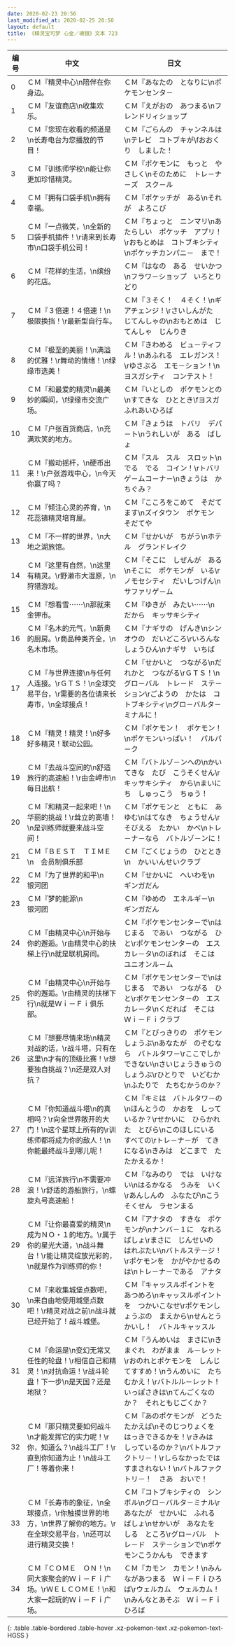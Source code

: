 ```yaml
---
date: 2020-02-23 20:56
last_modified_at: 2020-02-25 20:50
layout: default
title: 《精灵宝可梦 心金／魂银》文本 723
---
```

| 编号 | 中文 | 日文 |
| ---- | ---- | ---- |
| 0 | ＣＭ『精灵中心\n陪伴在你身边。 | ＣＭ『あなたの　となりに\nポケモンセンタ－ |
| 1 | ＣＭ『友谊商店\n收集欢乐。 | ＣＭ『えがおの　あつまる\nフレンドリィショップ |
| 2 | ＣＭ『您现在收看的频道是\n长寿电台为您播放的节目！ | ＣＭ『ごらんの　チャンネルは\nテレビ　コトブキが\fおおくり　しました！ |
| 3 | ＣＭ『训练师学校\n能让你更加珍惜精灵。 | ＣＭ『ポケモンに　もっと　やさしく\nそのために　トレ－ナ－ズ　スク－ル |
| 4 | ＣＭ『拥有口袋手机\n拥有幸福。 | ＣＭ『ポケッチが　ある\nそれが　よろこび |
| 5 | ＣＭ『一点微笑，\n全新的口袋手机插件！\r请来到长寿市\n口袋手机公司！ | ＣＭ『ちょっと　ニンマリ\nあたらしい　ポケッチ　アプリ！\rおもとめは　コトブキシティ\nポケッチカンパニ－　まで！ |
| 6 | ＣＭ『花样的生活，\n缤纷的花店。 | ＣＭ『はなの　ある　せいかつ\nフラワ－ショップ　いろとりどり |
| 7 | ＣＭ『３倍速！４倍速！\n极限换挡！\r最新型自行车。 | ＣＭ『３そく！　４そく！\nギアチェンジ！\rさいしんがた　じてんしゃの\nおもとめは　じてんしゃ　じんりき |
| 8 | ＣＭ『极至的美丽！\n满溢的优雅！\r舞动的情绪！\n绿缘市选美！ | ＣＭ『きわめる　ビュ－ティフル！\nあふれる　エレガンス！\rゆさぶる　エモ－ション！\nヨスガシティ　コンテスト！ |
| 9 | ＣＭ『和最爱的精灵\n最美妙的瞬间，\f绿缘市交流广场。 | ＣＭ『いとしの　ポケモンとの\nすてきな　ひととき\fヨスガ　ふれあいひろば |
| 10 | ＣＭ『户张百货商店，\n充满欢笑的地方。 | ＣＭ『きょうは　トバリ　デパ－ト\nうれしいが　ある　ばしょ |
| 11 | ＣＭ『搬动摇杆，\n硬币出来！\r户张游戏中心，\n今天你赢了吗？ | ＣＭ『スル　スル　スロット\nでる　でる　コイン！\rトバリ　ゲ－ムコ－ナ－\nきょうは　かちぐみ？ |
| 12 | ＣＭ『倾注心灵的养育，\n花蕊镇精灵培育屋。 | ＣＭ『こころをこめて　そだてます\nズイタウン　ポケモン　そだてや |
| 13 | ＣＭ『不一样的世界，\n大地之湖旅馆。 | ＣＭ『せかいが　ちがう\nホテル　グランドレイク |
| 14 | ＣＭ『这里有自然，\n这里有精灵。\r野濑市大湿原，\n狩猎游戏。 | ＣＭ『そこに　しぜんが　ある\nそこに　ポケモンが　いる\rノモセシティ　だいしつげん\nサファリゲ－ム |
| 15 | ＣＭ『想看雪⋯⋯\n那就来金钾市。 | ＣＭ『ゆきが　みたい⋯⋯\n　だから　キッサキシティ |
| 16 | ＣＭ『名木的元气，\n新奥的厨房。\r商品种类齐全，\n名木市场。 | ＣＭ『ナギサの　げんき\nシンオウの　だいどころ\rいろんな　しょうひん\nナギサ　いちば |
| 17 | ＣＭ『与世界连接\n与任何人连接。\rＧＴＳ！\n全球交易平台，\r需要的各位请来长寿市，\n全球接点！ | ＣＭ『せかいと　つながる\nだれかと　つながる\rＧＴＳ！\nグロ－バル　トレ－ド　ステ－ション\rごようの　かたは　コトブキシティ\nグロ－バルタ－ミナルに！ |
| 18 | ＣＭ『精灵！精灵！\n好多好多精灵！联动公园。 | ＣＭ『ポケモン！　ポケモン！\nポケモンいっぱい！　パルパ－ク |
| 19 | ＣＭ『去战斗空间的\n舒适旅行的高速船！\r由金岬市\n每日出航！ | ＣＭ『バトルゾ－ンへの\nかいてきな　たび　こうそくせん\rキッサキシティ　から\nまいにち　しゅっこう　ちゅう！ |
| 20 | ＣＭ『和精灵一起来吧！\n华丽的挑战！\r耸立的高墙！\n是训练师就要来战斗空间！ | ＣＭ『ポケモンと　ともに　あゆむ\nはてなき　ちょうせん\rそびえる　たかい　かべ\nトレ－ナ－なら　バトルゾ－ンに！ |
| 21 | ＣＭ『ＢＥＳＴ　ＴＩＭＥ\n　会员制俱乐部 | ＣＭ『ごくじょうの　ひととき\n　かいいんせいクラブ |
| 22 | ＣＭ『为了世界的和平\n　　　　　　　　　　银河团 | ＣＭ『せかいに　へいわを\n　　　　　　　　　　ギンガだん |
| 23 | ＣＭ『梦的能源\n　　　　　　　　　　银河团 | ＣＭ『ゆめの　エネルギ－\n　　　　　　　　　　ギンガだん |
| 24 | ＣＭ『由精灵中心\n开始与你的邂逅。\r由精灵中心的扶梯上行\n就是联机房间。 | ＣＭ『ポケモンセンタ－で\nはじまる　であい　つながる　ひと\rポケモンセンタ－の　エスカレ－タ\nのぼれば　そこは　ユニオンル－ム |
| 25 | ＣＭ『由精灵中心\n开始与你的邂逅。\r由精灵的扶梯下行\n就是Ｗｉ－Ｆｉ俱乐部。 | ＣＭ『ポケモンセンタ－で\nはじまる　であい　つながる　ひと\rポケモンセンタ－の　エスカレ－タ\nくだれば　そこは　Ｗｉ－Ｆｉクラブ |
| 26 | ＣＭ『想要尽情来场\n精灵对战的话，\r战斗塔，只有在这里\n才有的顶级比赛！\r想要独自挑战？\n还是双人对抗？ | ＣＭ『とびっきりの　ポケモンしょうぶ\nあなたが　のぞむなら　バトルタワ－\rここでしか　できない\nさいじょうきゅうの　しょうぶ\rひとりで　いどむか\nふたりで　たちむかうのか？ |
| 27 | ＣＭ『你知道战斗塔\n的真相吗？\r向全世界敞开的大门！\n这个星球上所有的\r训练师都将成为你的敌人！\n你能最终战斗到哪儿呢！ | ＣＭ『キミは　バトルタワ－の\nほんとうの　かおを　しっているか？\rせかいに　ひらかれた　とびら\nこのほしにいる　すべての\rトレ－ナ－が　てきになる\nきみは　どこまで　たたかえるか！ |
| 28 | ＣＭ『远洋旅行\n不需要冲浪！\r舒适的游船旅行，\n螺旋丸号高速船！ | ＣＭ『なみのり　では　いけない\nはるかなる　うみを　いく\rあんしんの　ふなたび\nこうそくせん　ラセンまる |
| 29 | ＣＭ『让你最喜爱的精灵\n成为ＮＯ・１的地方。\r属于你的星光大道，\n战斗舞台！\r能让精灵绽放光彩的，\n就是作为训练师的你！ | ＣＭ『アナタの　すきな　ポケモンが\nナンバ－１に　なれる　ばしょ\rまさに　じんせいの　はれぶたい\nバトルステ－ジ！\rポケモンを　かがやかせるのは\nトレ－ナ－である　アナタ |
| 30 | ＣＭ『来收集城堡点数吧，\n来自由地使用城堡点数吧！\r精灵对战之前\n战斗就已经开始了！战斗城堡。 | ＣＭ『キャッスルポイントを　あつめろ\nキャッスルポイントを　つかいこなせ\rポケモンしょうぶの　まえから\nせんとうかいし！　バトルキャッスル |
| 31 | ＣＭ『命运是\n变幻无常又任性的轮盘！\r相信自己和精灵！\n对抗命运！\r战斗轮盘！下一步\n是天国？还是地狱？ | ＣＭ『うんめいは　まさに\nきまぐれ　わがまま　ル－レット\rおのれとポケモンを　しんじてすすめ！\nうんめいに　たちむかえ！\rバトルル－レット！　いっぽさきは\nてんごくなのか？　それともじごくか？ |
| 32 | ＣＭ『那只精灵要如何战斗\n才能发挥它的实力呢！\r你，知道么？\n战斗工厂！\r直到你知道为止！\n战斗工厂！等着你来！ | ＣＭ『あのポケモンが　どうたたかえば\nそのじつりょくを　はっきできるかを！\rきみは　しっているのか？\nバトルファクトリ－！\rしらなかったでは　すまされない！\nバトルファクトリ－！　さあ　おいで！ |
| 33 | ＣＭ『长寿市的象征，\n全球接点，\r你触摸世界的地方，\n世界了解你的地方。\r在全球交易平台，\n还可以进行精灵交换！ | ＣＭ『コトブキシティの　シンボル\nグロ－バルタ－ミナル\rあなたが　せかいに　ふれる　ばしょ\nせかいが　あなたを　しる　ところ\rグロ－バル　トレ－ド　ステ－ションで\nポケモンこうかんも　できます |
| 34 | ＣＭ『ＣＯＭＥ　ＯＮ！\n同大家聚会的Ｗｉ－Ｆｉ广场。\rＷＥＬＣＯＭＥ！\n和大家一起玩的Ｗｉ－Ｆｉ广场。 | ＣＭ『カモン　カモン！\nみんながあつまる　Ｗｉ－Ｆｉひろば\rウェルカム　ウェルカム！\nみんなとあそぶ　Ｗｉ－Ｆｉひろば |
{: .table .table-bordered .table-hover .xz-pokemon-text .xz-pokemon-text-HGSS }
